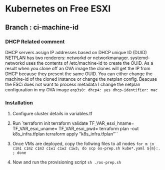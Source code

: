 # Kubernetes on Free ESXI
## Branch : ci-machine-id

### DHCP Related comment
DHCP servers assign IP addresses based on DHCP unique ID (DUID)
NETPLAN has two renderers: networkd or networkmanager. systemd-networkd uses the contents of /etc/machine-id
to create the OUID. As a result when you clone off an OVA image the clones will get the IP from DHCP
because they present the same OUID. You can either change the machine-id of the cloned instance or change the
netplan config. Beacuse the ESCi does not want to process metadata I change the netplan configuration in my OVA image
`enp3s0:
  dhcp4: yes
  dhcp-identifier: mac`

### Installation
1. Configure cluster details in variables.tf

2. Run
`terraform init
terraform validate
TF_VAR_esxi_hname=<value> TF_VAR_esxi_uname=<value> TF_VAR_esxi_pwd=<value> terraform plan -out k8s_infra.tfplan
terraform apply "k8s_infra.tfplan"``

3. Once VMs are deployed, copy the follwing files to all nodes
`for m in c1m1 c1m2 c1m3 c1w1 c1w2 c1w3; do scp os-prep.sh kube*.yaml ${m}:. ; done`

4. Now and run the provisioning script
`sh ./os-prep.sh`
